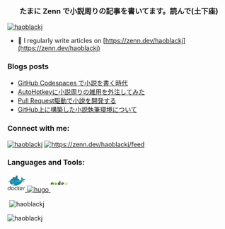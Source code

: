 <h3 align="center">たまに Zenn で小説周りの記事を書いてます。読んで(土下座)</h3>

<p align="left"> <a href="https://github.com/ryo-ma/github-profile-trophy"><img src="https://github-profile-trophy.vercel.app/?username=haoblackj" alt="haoblackj" /></a> </p>

- 📝 I regularly write articles on [https://zenn.dev/haoblackj](https://zenn.dev/haoblackj)

### Blogs posts
<!-- BLOG-POST-LIST:START -->
- [GitHub Codespaces で小説を書く時代](https://zenn.dev/haoblackj/articles/novel-codespaces)
- [AutoHotkeyに小説周りの雑用を外注してみた](https://zenn.dev/haoblackj/articles/93238d01d739bc)
- [Pull Request駆動で小説を開発する](https://zenn.dev/haoblackj/articles/manuscript_compare_by_pr)
- [GitHub上に構築した小説執筆環境について](https://zenn.dev/haoblackj/articles/8cbadb26ca16e4)
<!-- BLOG-POST-LIST:END -->

<h3 align="left">Connect with me:</h3>
<p align="left">
<a href="https://twitter.com/haoblackj" target="blank"><img align="center" src="https://raw.githubusercontent.com/rahuldkjain/github-profile-readme-generator/master/src/images/icons/Social/twitter.svg" alt="haoblackj" height="30" width="40" /></a>
<a href="/https://zenn.dev/haoblackj/feed" target="blank"><img align="center" src="https://raw.githubusercontent.com/rahuldkjain/github-profile-readme-generator/master/src/images/icons/Social/rss.svg" alt="https://zenn.dev/haoblackj/feed" height="30" width="40" /></a>
</p>

<h3 align="left">Languages and Tools:</h3>
<p align="left"> <a href="https://www.docker.com/" target="_blank" rel="noreferrer"> <img src="https://raw.githubusercontent.com/devicons/devicon/master/icons/docker/docker-original-wordmark.svg" alt="docker" width="40" height="40"/> </a> <a href="https://gohugo.io/" target="_blank" rel="noreferrer"> <img src="https://api.iconify.design/logos-hugo.svg" alt="hugo" width="40" height="40"/> </a> <a href="https://nodejs.org" target="_blank" rel="noreferrer"> <img src="https://raw.githubusercontent.com/devicons/devicon/master/icons/nodejs/nodejs-original-wordmark.svg" alt="nodejs" width="40" height="40"/> </a> </p>

<p>&nbsp;<img align="center" src="https://github-readme-stats.vercel.app/api?username=haoblackj&show_icons=true&locale=en" alt="haoblackj" /></p>

<p><img align="center" src="https://github-readme-streak-stats.herokuapp.com/?user=haoblackj&" alt="haoblackj" /></p>
